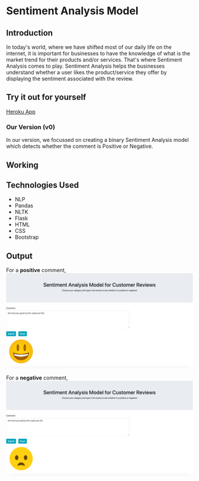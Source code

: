 # Sentiment Analysis Model
## Introduction
In today's world, where we have shifted most of our daily life on the internet, it is important for businesses to have the knowledge of what is the market trend for their products and/or services. That's where Sentiment Analysis comes to play.
Sentiment Analysis helps the businesses understand whether a user likes the product/service they offer by displaying the sentiment associated with the review.

## Try it out for yourself
[Heroku App](https://od-sentiment-analysis-model.herokuapp.com)

### Our Version (v0)
In our version, we focussed on creating a binary Sentiment Analysis model which detects whether the comment is Positive or Negative. 

## Working
## Technologies Used
- NLP
- Pandas
- NLTK
- Flask
- HTML
- CSS
- Bootstrap

## Output
For a **positive** comment,
![Positive Output](https://github.com/Deshmukh-Omkar/Sentiment-Analysis-Model/blob/master/Images/Positive%20Output.png)

For a **negative** comment,
![Negative Output](https://github.com/Deshmukh-Omkar/Sentiment-Analysis-Model/blob/master/Images/Negative%20Output.png)
